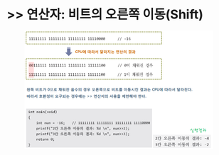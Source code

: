 # >> 연산자: 비트의 오른쪽 이동(Shift)

<figure><img src="../../../../../.gitbook/assets/image (6) (1).png" alt=""><figcaption></figcaption></figure>
